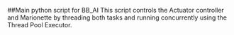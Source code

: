 

##Main python script for BB_AI
This script controls the Actuator controller and Marionette by threading both tasks and running concurrently using the Thread Pool Executor.

